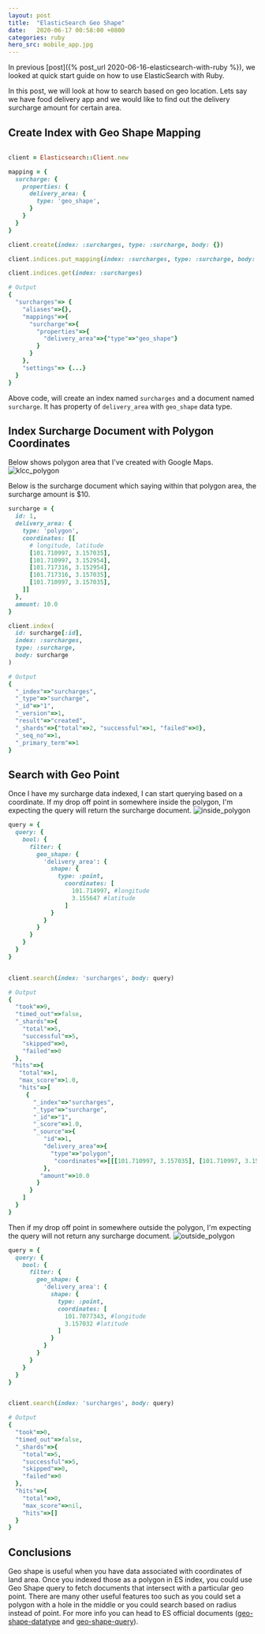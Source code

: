```yaml
---
layout: post
title:  "ElasticSearch Geo Shape"
date:   2020-06-17 00:58:00 +0800
categories: ruby
hero_src: mobile_app.jpg
---
```


In previous [post]({% post_url 2020-06-16-elasticsearch-with-ruby %}), we looked
at quick start guide on how to use ElasticSearch with Ruby.

In this post, we will look at how to search based on geo location. Lets say
we have food delivery app and we would like to find out the delivery surcharge
amount for certain area.

## Create Index with Geo Shape Mapping

```ruby

client = Elasticsearch::Client.new

mapping = {
  surcharge: {
    properties: {
      delivery_area: {
        type: 'geo_shape',
      }
    }
  }
}

client.create(index: :surcharges, type: :surcharge, body: {})

client.indices.put_mapping(index: :surcharges, type: :surcharge, body: mapping)

client.indices.get(index: :surcharges)

# Output
{
  "surcharges"=> {
    "aliases"=>{},
    "mappings"=>{
      "surcharge"=>{
        "properties"=>{
          "delivery_area"=>{"type"=>"geo_shape"}
        }
      }
    },
    "settings"=> {...}
  }
}
```

Above code, will create an index named `surcharges` and a document named
`surcharge`. It has property of `delivery_area` with `geo_shape` data type.

## Index Surcharge Document with Polygon Coordinates

Below shows polygon area that I've created with Google Maps.
![klcc_polygon](/images/klcc_polygon.png)

Below is the surcharge document which saying within that polygon area, the
surcharge amount is $10.

```ruby
surcharge = {
  id: 1,
  delivery_area: {
    type: 'polygon',
    coordinates: [[
      # longitude, latitude
      [101.710997, 3.157035],
      [101.710997, 3.152954],
      [101.717316, 3.152954],
      [101.717316, 3.157035],
      [101.710997, 3.157035],
    ]]
  },
  amount: 10.0
}

client.index(
  id: surcharge[:id],
  index: :surcharges,
  type: :surcharge,
  body: surcharge
)

# Output
{
  "_index"=>"surcharges",
  "_type"=>"surcharge",
  "_id"=>"1",
  "_version"=>1,
  "result"=>"created",
  "_shards"=>{"total"=>2, "successful"=>1, "failed"=>0},
  "_seq_no"=>1,
  "_primary_term"=>1
}
```

## Search with Geo Point

Once I have my surcharge data indexed, I can start querying based on a
coordinate. If my drop off point in somewhere inside the polygon, I'm expecting
the query will return the surcharge document.
![inside_polygon](/images/inside_polygon.png)

```ruby
query = {
  query: {
    bool: {
      filter: {
        geo_shape: {
          'delivery_area': {
            shape: {
              type: :point,
                coordinates: [
                  101.714997, #longitude
                  3.155647 #latitude
                ]
            }
          }
        }
      }
    }
  }
}


client.search(index: 'surcharges', body: query)

# Output
{
  "took"=>9,
  "timed_out"=>false,
  "_shards"=>{
    "total"=>5,
    "successful"=>5,
    "skipped"=>0,
    "failed"=>0
  },
 "hits"=>{
   "total"=>1,
   "max_score"=>1.0,
   "hits"=>[
     {
       "_index"=>"surcharges",
       "_type"=>"surcharge",
       "_id"=>"1",
       "_score"=>1.0,
       "_source"=>{
          "id"=>1,
          "delivery_area"=>{
            "type"=>"polygon",
             "coordinates"=>[[[101.710997, 3.157035], [101.710997, 3.152954], [101.717316, 3.152954], [101.717316, 3.157035], [101.710997, 3.157035]]]
          },
         "amount"=>10.0
        }
      }
    ]
  }
}
```

Then if my drop off point in somewhere outside the polygon, I'm expecting the query
will not return any surcharge document.
![outside_polygon](/images/outside_polygon.png)

```ruby
query = {
  query: {
    bool: {
      filter: {
        geo_shape: {
          'delivery_area': {
            shape: {
              type: :point,
              coordinates: [
                101.7077343, #longitude
                3.157032 #latitude
              ]
            }
          }
        }
      }
    }
  }
}


client.search(index: 'surcharges', body: query)

# Output
{
  "took"=>0,
  "timed_out"=>false,
  "_shards"=>{
    "total"=>5,
    "successful"=>5,
    "skipped"=>0,
    "failed"=>0
  },
  "hits"=>{
    "total"=>0,
    "max_score"=>nil,
    "hits"=>[]
  }
}
```

## Conclusions

Geo shape is useful when you have data associated with coordinates of land
area. Once you indexed those as a polygon in ES index, you could use Geo Shape
query to fetch documents that intersect with a particular geo point. There are
many other useful features too such as you could set a polygon with a hole in
the middle or you could search based on radius instead of point. For more info
you can head to ES official documents ([geo-shape-datatype] and [geo-shape-query]).

[geo-shape-datatype]: https://www.elastic.co/guide/en/elasticsearch/reference/current/geo-shape.html
[geo-shape-query]: https://www.elastic.co/guide/en/elasticsearch/reference/current/query-dsl-geo-shape-query.html
